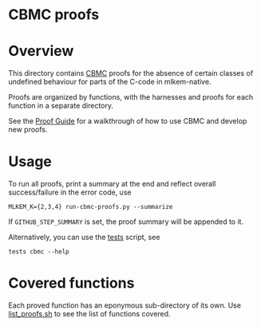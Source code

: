 [//]: # (SPDX-License-Identifier: CC-BY-4.0)

CBMC proofs
===========

# Overview

This directory contains [CBMC](https://github.com/diffblue/cbmc) proofs for the absence
of certain classes of undefined behaviour for parts of the C-code in mlkem-native.

Proofs are organized by functions, with the harnesses and proofs for each function
in a separate directory.

See the [Proof Guide](proof_guide.md) for a walkthrough of how to use CBMC and
develop new proofs.

# Usage

To run all proofs, print a summary at the end and reflect overall
success/failure in the error code, use

```
MLKEM_K={2,3,4} run-cbmc-proofs.py --summarize
```

If `GITHUB_STEP_SUMMARY` is set, the proof summary will be appended to it.

Alternatively, you can use the [tests](../../scripts/tests) script, see

```
tests cbmc --help
```

# Covered functions

Each proved function has an eponymous sub-directory of its own. Use [list_proofs.sh](list_proofs.sh) to see the list of functions covered.
